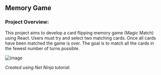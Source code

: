 ## Memory Game

### Project Overview:
This project aims to develop a card flipping memory game (Magic Match) using React. Users must try and select two matching cards. 
Once all cards have been matched the game is over. The goal is to match all the cards in the fewest number of turns possible.

![image](https://github.com/user-attachments/assets/bd6d6500-4220-4dee-99ef-c2a4eca2ba2e)

_Created using Net Ninja tutorial._
